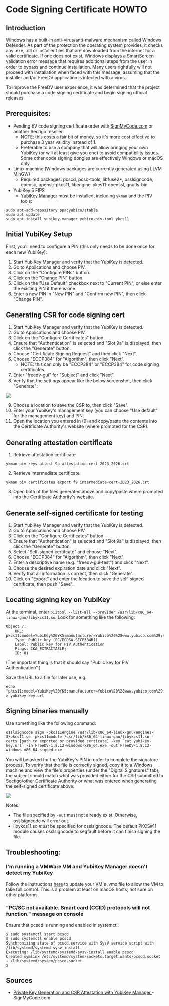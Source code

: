 # Code Signing Certificate HOWTO

## Introduction

Windows has a built-in anti-virus/anti-malware mechanism called Windows Defender. As part of the protection the operating system provides,
it checks any .exe, .dll or installer files that are downloaded from the internet for a valid certificate. If one does not exist, Windows
displays a SmartScreen validation error message that requires additional steps from the user in order to bypass and continue installation.
Many users rightfully will not proceed with installation when faced with this message, assuming that the installer and/or FreeDV application
is infected with a virus.

To improve the FreeDV user experience, it was determined that the project should purchase a code signing certificate and begin signing
official releases.

## Prerequisites:

* Pending EV code signing certificate order with [SignMyCode.com](https://signmycode.com) or another Sectigo reseller.
    * NOTE: this costs a fair bit of money, so it's more cost effective to purchase 3 year validity instead of 1.
    * Preferable to use a company that will allow bringing your own YubiKey (or will at least give you one) to avoid compatibility issues. Some other code signing dongles are effectively Windows or macOS only.
* Linux machine (Windows packages are currently generated using LLVM MinGW)
    * Required packages: pcscd, pcsc-tools, libfuse2*, osslsigncode, opensc, opensc-pkcs11, libengine-pkcs11-openssl, gnutls-bin
* YubiKey 5 FIPS
    * [YubiKey Manager](https://www.yubico.com/support/download/yubikey-manager/) must be installed, including `ykman` and the PIV tools:

```
sudo apt-add-repository ppa:yubico/stable
sudo apt update
sudo apt install yubikey-manager yubico-piv-tool ykcs11
```
    
## Initial YubiKey Setup

First, you'll need to configure a PIN (this only needs to be done once for each new YubiKey):

1. Start YubiKey Manager and verify that the YubiKey is detected.
2. Go to Applications and choose PIV.
3. Click on the "Configure PINs" button.
4. Click on the "Change PIN" button.
5. Click on the "Use Default" checkbox next to "Current PIN", or else enter the existing PIN if there is one.
6. Enter a new PIN in "New PIN" and "Confirm new PIN", then click "Change PIN".

## Generating CSR for code signing cert

1. Start YubiKey Manager and verify that the YubiKey is detected.
2. Go to Applications and choose PIV.
3. Click on the "Configure Certificates" button.
4. Ensure that "Authentication" is selected and "Slot 9a" is displayed, then click the "Generate" button.
5. Choose "Certificate Signing Request" and then click "Next".
6. Choose "ECCP384" for "Algorithm", then click "Next".
    * NOTE: this can only be "ECCP384" or "ECCP384" for code signing certificates.
7. Enter "freedv-gui" for "Subject" and click "Next".
8. Verify that the settings appear like the below screenshot, then click "Generate":

![](./doc/csr-generation.png)

9. Choose a location to save the CSR to, then click "Save".
10. Enter your YubiKey's management key (you can choose "Use default" for the management key) and PIN.
11. Open the location you entered in (9) and copy/paste the contents into the Certificate Authority's website (where prompted for the CSR).

## Generating attestation certificate

1. Retrieve attestation certificate:

```
ykman piv keys attest 9a attestation-cert-2023_2026.crt
```

2. Retrieve intermediate certificate:

```
ykman piv certificates export f9 intermediate-cert-2023_2026.crt
```

3. Open both of the files generated above and copy/paste where prompted into the Certificate Authority's website.

## Generate self-signed certificate for testing

1. Start YubiKey Manager and verify that the YubiKey is detected.
2. Go to Applications and choose PIV.
3. Click on the "Configure Certificates" button.
4. Ensure that "Authentication" is selected and "Slot 9a" is displayed, then click the "Generate" button.
5. Select "Self-signed certifcate" and choose "Next".
6. Choose "ECCP384" for "Algorithm", then click "Next".
7. Enter a descriptive name (e.g. "freedv-gui-test") and click "Next".
8. Choose the desired expiration date and click "Next".
9. Verify that all information is correct, then click "Generate".
10. Click on "Export" and enter the location to save the self-signed certificate, then push "Save".

## Locating signing key on YubiKey

At the terminal, enter `p11tool --list-all --provider /usr/lib/x86_64-linux-gnu/libykcs11.so`. Look for something 
like the following:

```
Object 7:
	URL: pkcs11:model=YubiKey%20YK5;manufacturer=Yubico%20%28www.yubico.com%29;serial=23228029;token=YubiKey%20PIV%20%2323228029;id=%01;object=Public%20key%20for%20PIV%20Authentication;type=public
	Type: Public key (EC/ECDSA-SECP384R1)
	Label: Public key for PIV Authentication
	Flags: CKA_EXTRACTABLE; 
	ID: 01
```

(The important thing is that it should say "Public key for PIV Authentication".)

Save the URL to a file for later use, e.g.

```
echo "pkcs11:model=YubiKey%20YK5;manufacturer=Yubico%20%28www.yubico.com%29;serial=23228029;token=YubiKey%20PIV%20%2323228029;id=%01;object=Public%20key%20for%20PIV%20Authentication;type=public" > yubikey-key.url
```

## Signing binaries manually

Use something like the following command:

```
osslsigncode sign -pkcs11engine /usr/lib/x86_64-linux-gnu/engines-3/pkcs11.so -pkcs11module /usr/lib/x86_64-linux-gnu/libykcs11.so -certs [path to exported or provided certicate] -key `cat yubikey-key.url` -in FreeDV-1.8.12-windows-x86_64.exe -out FreeDV-1.8.12-windows-x86_64-signed.exe
```

You will be asked for the YubiKey's PIN in order to complete the signature process. To verify that the file is correctly signed, copy it to a Windows machine and view the file's properties (under the "Digital Signatures" tab); the subject should match what was provided either for the CSR submitted to Sectigo/other Certificate Authority or what was entered when generating the self-signed certificate above:

![](./doc/digitally-signed.png)

Notes:

* The file specified by `-out` must not already exist. Otherwise, osslsigncode will error out.
* libykcs11.so *must* be specified for osslsigncode. The default PKCS#11 module causes osslsigncode to segfault before it can finish signing the file.

## Troubleshooting:

### I'm running a VMWare VM and YubiKey Manager doesn't detect my YubiKey 

Follow the instructions [here](https://support.yubico.com/hc/en-us/articles/360013647640-Troubleshooting-Device-Passthrough-with-VMware-Workstation-and-VMware-Fusion) to update your VM's .vmx file to allow the VM to take full control. This is a problem at least on macOS hosts, not sure on other platforms.

### "PC/SC not available. Smart card (CCID) protocols will not function." message on console

Ensure that pcscd is running and enabled in systemctl:

```
$ sudo systemctl start pcscd
$ sudo systemctl enable pcscd
Synchronizing state of pcscd.service with SysV service script with /lib/systemd/systemd-sysv-install.
Executing: /lib/systemd/systemd-sysv-install enable pcscd
Created symlink /etc/systemd/system/sockets.target.wants/pcscd.socket → /lib/systemd/system/pcscd.socket.
$
```

## Sources

* [Private Key Generation and CSR Attestation with YubiKey Manager
](https://signmycode.com/resources/private-key-generation-and-csr-attestation-with-yubikey-manager) - SignMyCode.com